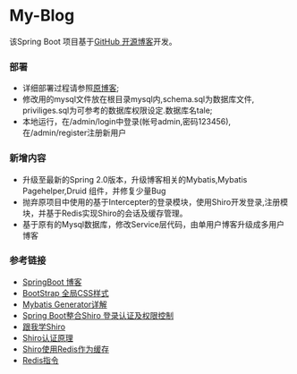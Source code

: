 # My-Blog

该Spring Boot 项目基于[GitHub 开源博客](https://github.com/ZHENFENG13/My-Blog)开发。

### 部署 
- 详细部署过程请参照[原博客]((https://github.com/ZHENFENG13/My-Blog));
- 修改用的mysql文件放在根目录mysql内,schema.sql为数据库文件, priviliges.sql为可参考的数据库权限设定.数据库名tale;
- 本地运行，在/admin/login中登录(帐号admin,密码123456), 在/admin/register注册新用户

### 新增内容
- 升级至最新的Spring 2.0版本，升级博客相关的Mybatis,Mybatis Pagehelper,Druid 组件，并修复少量Bug
- 抛弃原项目中使用的基于Intercepter的登录模块，使用Shiro开发登录,注册模块，并基于Redis实现Shiro的会话及缓存管理。
- 基于原有的Mysql数据库，修改Service层代码，由单用户博客升级成多用户博客

### 参考链接
- [SpringBoot 博客](https://www.cnblogs.com/ityouknow/category/914493.html)
- [BootStrap 全局CSS样式](https://v3.bootcss.com/css/)
- [Mybatis Generator详解](https://blog.csdn.net/isea533/article/details/42102297)
- [Spring Boot整合Shiro 登录认证及权限控制 ](https://z77z.oschina.io/2017/02/13/SpringBoot+shiro%E6%95%B4%E5%90%88%E5%AD%A6%E4%B9%A0%E4%B9%8B%E7%99%BB%E5%BD%95%E8%AE%A4%E8%AF%81%E5%92%8C%E6%9D%83%E9%99%90%E6%8E%A7%E5%88%B6/)
- [跟我学Shiro](https://jinnianshilongnian.iteye.com/blog/2018398)
- [Shiro认证原理](https://blog.csdn.net/fcs_learner/article/details/79283936)
- [Shiro使用Redis作为缓存](https://blog.csdn.net/qq_34021712/article/details/80791219)
- [Redis指令](https://redis.io/commands#)
